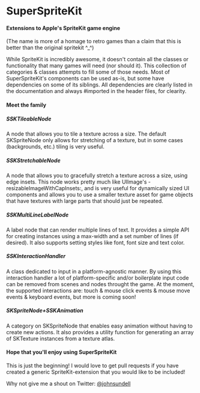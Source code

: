 SuperSpriteKit
==============

#### Extensions to Apple's SpriteKit game engine

(The name is more of a homage to retro games than a claim that this is better than the original spritekit ^_^)

While SpriteKit is incredibly awesome, it doesn't contain all the classes or functionality that many games will need (nor should it).
This collection of categories & classes attempts to fill some of those needs.
Most of SuperSpriteKit's components can be used as-is, but some have dependencies on some of its siblings.
All dependencies are clearly listed in the documentation and always #imported in the header files, for clearity.

#### Meet the family

##### SSKTileableNode

A node that allows you to tile a texture across a size. The default SKSpriteNode only allows for stretching of a texture, but in some cases (backgrounds, etc.) tiling is very useful.

##### SSKStretchableNode

A node that allows you to gracefully stretch a texture across a size, using edge insets. This node works pretty much like UIImage's -resizableImageWithCapInsets:, and is very useful for dynamically sized UI components and allows you to use a smaller texture asset for game objects that have textures with large parts that should just be repeated.

##### SSKMultiLineLabelNode

A label node that can render multiple lines of text. It provides a simple API for creating instances using a max-width and a set number of lines (if desired). It also supports setting styles like font, font size and text color.

##### SSKInteractionHandler

A class dedicated to input in a platform-agnostic manner. By using this interaction handler a lot of platform-specific and/or boilerplate input code can be removed from scenes and nodes throught the game. At the moment, the supported interactions are: touch & mouse click events & mouse move events & keyboard events, but more is coming soon!

##### SKSpriteNode+SSKAnimation

A category on SKSpriteNode that enables easy animation without having to create new actions. It also provides a utility function for generating an array of SKTexture instances from a texture atlas.

#### Hope that you'll enjoy using SuperSpriteKit

This is just the beginning! I would love to get pull requests if you have created a generic SpriteKit-extension that you would like to be included!

Why not give me a shout on Twitter: [@johnsundell](https://twitter.com/johnsundell)